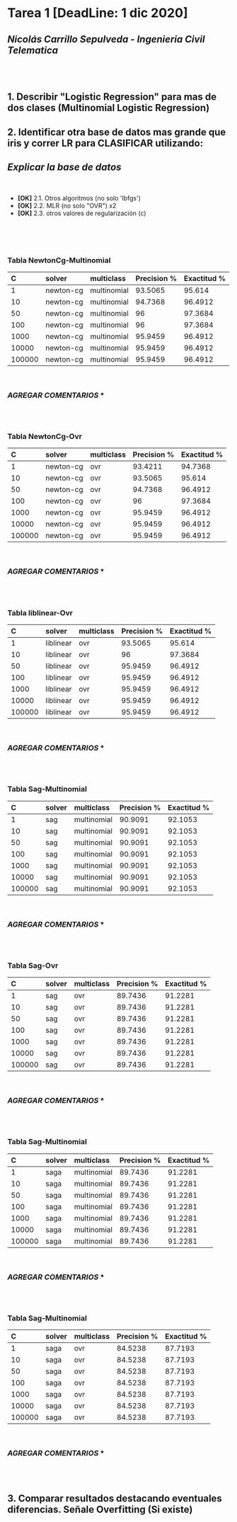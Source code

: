 
# Tarea 1  **[DeadLine: 1 dic 2020]**
## *Nicolás Carrillo Sepulveda - Ingenieria Civil Telematica*
<br><br>
## 1. Describir "Logistic Regression" para mas de dos clases (Multinomial Logistic Regression)



## 2. Identificar otra base de datos mas grande que iris y correr LR para CLASIFICAR utilizando:

## *Explicar la base de datos*  
<BR>

- **[OK]** 2.1. Otros algoritmos (no solo 'lbfgs')  
- **[OK]** 2.2. MLR  (no solo "OVR") x2             
- **[OK]** 2.3. otros valores de regularización (c) 

<br><br><br>

### **Tabla NewtonCg-Multinomial**
| **C** | **solver** | **multiclass**   |  **Precision %** | **Exactitud %** | 
| :------- | :------- | :------- | :------- | :------- |
|      1 | newton-cg | multinomial   |      93.5065 |      95.614  |
|     10 | newton-cg | multinomial   |      94.7368 |      96.4912 |
|     50 | newton-cg | multinomial   |      96      |      97.3684 |
|    100 | newton-cg | multinomial   |      96      |      97.3684 |
|   1000 | newton-cg | multinomial   |      95.9459 |      96.4912 |
|  10000 | newton-cg | multinomial   |      95.9459 |      96.4912 |
| 100000 | newton-cg | multinomial   |      95.9459 |      96.4912 |
<br>

### *AGREGAR COMENTARIOS* *
<br><br>

### **Tabla NewtonCg-Ovr** 
| **C** | **solver** | **multiclass**   |  **Precision %** | **Exactitud %** |
| :------- | :------- | :------- | :------- | :------- |
|      1 | newton-cg | ovr           |      93.4211 |      94.7368 |
|     10 | newton-cg | ovr           |      93.5065 |      95.614  |
|     50 | newton-cg | ovr           |      94.7368 |      96.4912 |
|    100 | newton-cg | ovr           |      96      |      97.3684 |
|   1000 | newton-cg | ovr           |      95.9459 |      96.4912 |
|  10000 | newton-cg | ovr           |      95.9459 |      96.4912 |
| 100000 | newton-cg | ovr           |      95.9459 |      96.4912 |
<br>

### *AGREGAR COMENTARIOS* *
<br><br>

### **Tabla liblinear-Ovr** 
| **C** | **solver** | **multiclass**   |  **Precision %** | **Exactitud %** |
| :------- | :------- | :------- | :------- | :------- |
|      1 | liblinear | ovr           |      93.5065 |      95.614  |
|     10 | liblinear | ovr           |      96      |      97.3684 |
|     50 | liblinear | ovr           |      95.9459 |      96.4912 |
|    100 | liblinear | ovr           |      95.9459 |      96.4912 |
|   1000 | liblinear | ovr           |      95.9459 |      96.4912 |
|  10000 | liblinear | ovr           |      95.9459 |      96.4912 |
| 100000 | liblinear | ovr           |      95.9459 |      96.4912 |
<br>

### *AGREGAR COMENTARIOS* *
<br><br>


### **Tabla Sag-Multinomial**
| **C** | **solver** | **multiclass**   |  **Precision %** | **Exactitud %** |
| :------- | :------- | :------- | :------- | :------- |
|      1 | sag       | multinomial   |      90.9091 |      92.1053 |
|     10 | sag       | multinomial   |      90.9091 |      92.1053 |
|     50 | sag       | multinomial   |      90.9091 |      92.1053 |
|    100 | sag       | multinomial   |      90.9091 |      92.1053 |
|   1000 | sag       | multinomial   |      90.9091 |      92.1053 |
|  10000 | sag       | multinomial   |      90.9091 |      92.1053 |
| 100000 | sag       | multinomial   |      90.9091 |      92.1053 |
<br>

### *AGREGAR COMENTARIOS* *
<br><br>


### **Tabla Sag-Ovr**
| **C** | **solver** | **multiclass**   |  **Precision %** | **Exactitud %** |
| :------- | :------- | :------- | :------- | :------- |
|      1 | sag       | ovr           |      89.7436 |      91.2281 |
|     10 | sag       | ovr           |      89.7436 |      91.2281 |
|     50 | sag       | ovr           |      89.7436 |      91.2281 |
|    100 | sag       | ovr           |      89.7436 |      91.2281 |
|   1000 | sag       | ovr           |      89.7436 |      91.2281 |
|  10000 | sag       | ovr           |      89.7436 |      91.2281 |
| 100000 | sag       | ovr           |      89.7436 |      91.2281 |
<br>

### *AGREGAR COMENTARIOS* *
<br><br>


### **Tabla Sag-Multinomial**
| **C** | **solver** | **multiclass**   |  **Precision %** | **Exactitud %** |
| :------- | :------- | :------- | :------- | :------- |
|      1 | saga      | multinomial   |      89.7436 |      91.2281 |
|     10 | saga      | multinomial   |      89.7436 |      91.2281 |
|     50 | saga      | multinomial   |      89.7436 |      91.2281 |
|    100 | saga      | multinomial   |      89.7436 |      91.2281 |
|   1000 | saga      | multinomial   |      89.7436 |      91.2281 |
|  10000 | saga      | multinomial   |      89.7436 |      91.2281 |
| 100000 | saga      | multinomial   |      89.7436 |      91.2281 |
<br>

### *AGREGAR COMENTARIOS* *
<br><br>


### **Tabla Sag-Multinomial**
| **C** | **solver** | **multiclass**   |  **Precision %** | **Exactitud %** |
| :------- | :------- | :------- | :------- | :------- |
|      1 | saga      | ovr           |      84.5238 |      87.7193 |
|     10 | saga      | ovr           |      84.5238 |      87.7193 |
|     50 | saga      | ovr           |      84.5238 |      87.7193 |
|    100 | saga      | ovr           |      84.5238 |      87.7193 |
|   1000 | saga      | ovr           |      84.5238 |      87.7193 |
|  10000 | saga      | ovr           |      84.5238 |      87.7193 |
| 100000 | saga      | ovr           |      84.5238 |      87.7193 |
<br>

### *AGREGAR COMENTARIOS* *
<br><br>

## 3. Comparar resultados destacando eventuales diferencias. Señale Overfitting (Si existe)
